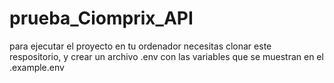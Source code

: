 # prueba_Ciomprix_API


para ejecutar el proyecto en tu ordenador necesitas clonar este respositorio, y crear un archivo .env con las variables
que se muestran en el .example.env

